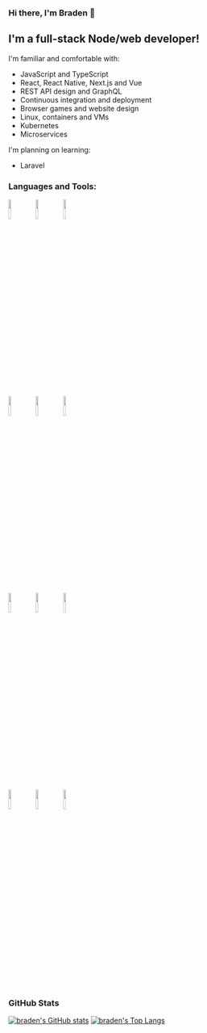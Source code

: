 ### Hi there, I'm Braden 👋

## I'm a full-stack Node/web developer!

I'm familiar and comfortable with:
- JavaScript and TypeScript
- React, React Native, Next.js and Vue
- REST API design and GraphQL
- Continuous integration and deployment
- Browser games and website design
- Linux, containers and VMs
- Kubernetes
- Microservices

I'm planning on learning:
- Laravel

### Languages and Tools:

<p>
  <code><img width="10%" src="https://www.vectorlogo.zone/logos/visualstudio_code/visualstudio_code-ar21.svg"></code>
  <code><img width="10%" src="https://www.vectorlogo.zone/logos/javascript/javascript-ar21.svg"></code>
  <code><img width="10%" src="https://www.vectorlogo.zone/logos/typescriptlang/typescriptlang-ar21.svg"></code>
  <br />
  <code><img width="10%" src="https://www.vectorlogo.zone/logos/reactjs/reactjs-ar21.svg"></code>
  <code><img width="10%" src="https://www.vectorlogo.zone/logos/vuejs/vuejs-ar21.svg"></code>
  <code><img width="10%" src="https://www.vectorlogo.zone/logos/graphql/graphql-ar21.svg"></code>
  <br />
  <code><img width="10%" src="https://www.vectorlogo.zone/logos/google_cloud/google_cloud-ar21.svg"></code>
  <code><img width="10%" src="https://www.vectorlogo.zone/logos/kubernetes/kubernetes-ar21.svg"></code>
  <code><img width="10%" src="https://www.vectorlogo.zone/logos/docker/docker-ar21.svg"></code>
  <br />
  <code><img width="10%" src="https://www.vectorlogo.zone/logos/git-scm/git-scm-ar21.svg"></code>
  <code><img width="10%" src="https://www.vectorlogo.zone/logos/vim/vim-ar21.svg"></code>
  <code><img width="10%" src="https://www.vectorlogo.zone/logos/travis-ci/travis-ci-ar21.svg"></code>
<p>
  
### GitHub Stats

[![braden's GitHub stats](https://github-readme-stats.vercel.app/api?username=octavetoast&count_private=true&show_icons=true)](https://github.com/anuraghazra/github-readme-stats)
[![braden's Top Langs](https://github-readme-stats.vercel.app/api/top-langs/?username=octavetoast)](https://github.com/anuraghazra/github-readme-stats)
